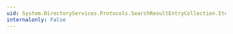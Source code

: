 ```yaml
---
uid: System.DirectoryServices.Protocols.SearchResultEntryCollection.Item(System.Int32)
internalonly: False
---
```


